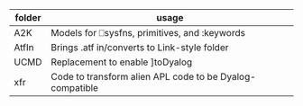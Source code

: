 | folder | usage |
| ------ | ---- |
| A2K    | Models for ⎕sysfns, primitives, and :keywords
| AtfIn  | Brings .atf in/converts to Link-style folder
| UCMD   | Replacement to enable ]toDyalog
| xfr    | Code to transform alien APL code to be Dyalog-compatible